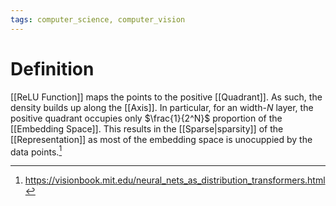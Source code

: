 ```yaml
---
tags: computer_science, computer_vision
---
```


# Definition

[[ReLU Function]] maps the points to the positive [[Quadrant]]. As such, the density builds up along the [[Axis]]. In particular, for an width-$N$ layer, the positive quadrant occupies only $\frac{1}{2^N}$ proportion of the [[Embedding Space]]. This results in the [[Sparse|sparsity]] of the [[Representation]] as most of the embedding space is unocuppied by the data points.[^1]

[^1]: https://visionbook.mit.edu/neural_nets_as_distribution_transformers.html
